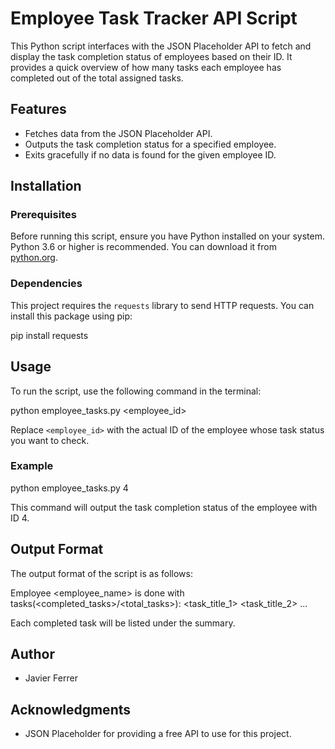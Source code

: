 # Employee Task Tracker API Script

This Python script interfaces with the JSON Placeholder API to fetch and display the task completion status of employees based on their ID. It provides a quick overview of how many tasks each employee has completed out of the total assigned tasks.

## Features

- Fetches data from the JSON Placeholder API.
- Outputs the task completion status for a specified employee.
- Exits gracefully if no data is found for the given employee ID.

## Installation

### Prerequisites

Before running this script, ensure you have Python installed on your system. Python 3.6 or higher is recommended. You can download it from [python.org](https://www.python.org/downloads/).

### Dependencies

This project requires the `requests` library to send HTTP requests. You can install this package using pip:

pip install requests

## Usage

To run the script, use the following command in the terminal:

python employee_tasks.py <employee_id>


Replace `<employee_id>` with the actual ID of the employee whose task status you want to check.

### Example

python employee_tasks.py 4


This command will output the task completion status of the employee with ID 4.

## Output Format

The output format of the script is as follows:

Employee <employee_name> is done with tasks(<completed_tasks>/<total_tasks>):
<task_title_1>
<task_title_2>
...


Each completed task will be listed under the summary.


## Author

- Javier Ferrer

## Acknowledgments

- JSON Placeholder for providing a free API to use for this project.
